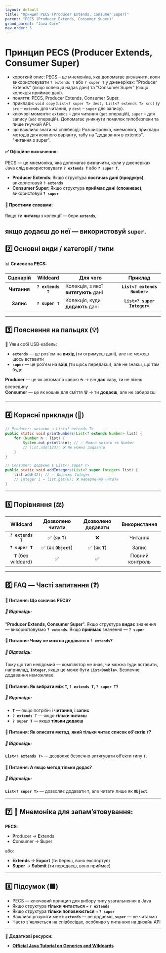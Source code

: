 ```yaml
---
layout: default
title: "Принцип PECS (Producer Extends, Consumer Super)"
parent: "PECS (Producer Extends, Consumer Super)"
grand_parent: "Java Core"
nav_order: 5
---
```


# Принцип PECS (Producer Extends, Consumer Super)

*   короткий опис: PECS – це мнемоніка, яка допомагає визначити, коли використовувати `? extends T` або `? super T` у дженеріках: "Producer Extends" (якщо колекція надає дані) та "Consumer Super" (якщо колекція приймає дані).
*   поняття: PECS, Producer Extends, Consumer Super.
*   приклади: `void copy(List<? super T> dest, List<? extends T> src)` (у `src` – `extends` для читання, у `dest` – `super` для запису).
*   ключові моменти: `extends` – для читання (`get` операцій), `super` – для запису (`add` операцій). Допомагає уникнути помилок типобезпеки та пише гнучкий API.
*   що важливо знати на співбесіді: Розшифровка, мнемоніка, приклади методів для кожного варіанту, табу на "додавання в extends", "читання з super".
#### **✅ Офіційне визначення:**

PECS — це мнемоніка, яка допомагає визначити, коли у дженеріках Java слід використовувати **`? extends T`** або **`? super T`**.

* **Producer Extends**: Якщо структура **постачає дані (продукує)**, використовуй **`? extends`**
* **Consumer Super**: Якщо структура **приймає дані (споживає)**, використовуй **`? super`**

#### **🧠 Простими словами:**

Якщо ти **читаєш** з колекції — бери **`extends`**,

якщо **додаєш** до неї — використовуй **`super`**.
---

## **2️⃣ Основні види / категорії / типи**

📊 **Список за PECS:**

| Сценарій | Wildcard | Для чого | Приклад |
| :---: | :---: | ----- | :---: |
| **Читання** | **`? extends T`** | Колекція, з якої **витягують** дані | **`List<? extends Number>`** |
| **Запис** | **`? super T`** | Колекція, куди **додають** дані | **`List<? super Integer>`** |

---

## **3️⃣ Пояснення на пальцях (💡)**

🔌 Уяви собі USB-кабель:

* **`extends`** — це роз'єм на **вихід** (ти отримуєш дані), але не можеш щось вставити
* **`super`** — це роз'єм на **вхід** (ти щось передаєш), але не знаєш, що там буде

**Producer** — це як автомат з кавою ☕ → він **дає** каву, ти не лізеш всередину  
**Consumer** — це як кошик для сміття 🗑️ → ти **додаєш**, але не забираєш

---

## **4️⃣ Корисні приклади (🧪)**

```java
// Producer: читаємо з List<? extends T>
public static void printNumbers(List<? extends Number> list) {
    for (Number n : list) {
        System.out.println(n); // ✅ Можна читати як Number
        // list.add(123); ❌ Не можна додавати
    }
}

// Consumer: додаємо в List<? super T>
public static void addIntegers(List<? super Integer> list) {
    list.add(42); // ✅ Додаємо Integer
    // Integer i = list.get(0); ❌ Небезпечно читати
}
```
---

## **5️⃣ Порівняння (⚖️)**

| Wildcard | Дозволено читати | Дозволено додавати | Використання |
| :---: | :---: | :---: | :---: |
| **`? extends T`** | ✅ (як **`T`**) | ❌ | Читання |
| **`? super T`** | ✅ (як **`Object`**) | ✅ (як **`T`**) | Запис |
| **`T`** (без wildcard) | ✅ | ✅ | Повний контроль |

---

## **6️⃣ FAQ — Часті запитання (❓)**

#### **🔹 Питання: Що означає PECS?**

##### **💬 Відповідь:**

"**Producer Extends, Consumer Super**". Якщо структура **видає** значення — використовуємо **`? extends`**. Якщо **приймає** значення — **`? super`**.

#### 

#### **🔹 Питання: Чому не можна додавати в `? extends`?**

##### **💬 Відповідь:**

Тому що тип невідомий — компілятор не знає, чи можна туди вставити, наприклад, **`Integer`**, якщо це може бути **`List<Double>`**. Безпечне додавання неможливе.

#### 

#### **🔹 Питання: Як вибрати між `T`, `? extends T`, `? super T`?**

##### **💬 Відповідь:**

* **`T`** — якщо потрібні і **читання, і запис**
* **`? extends T`** — якщо **тільки читаєш**
* **`? super T`** — якщо **тільки додаєш**

#### 

#### **🔹 Питання: Як описати метод, який тільки читає список об'єктів `T`?**

##### **💬 Відповідь:**

**`List<? extends T>`** — дозволяє безпечно витягувати об’єкти типу **`T`**.

#### 

#### **🔹 Питання: А якщо метод тільки додає?**

##### **💬 Відповідь:**

**`List<? super T>`** — дозволяє додавати **`T`**, але читати лише як **`Object`**.

---

## **7️⃣ 🧠 Мнемоніка для запам’ятовування:**

**PECS**:

* **P**roducer → **E**xtends
* **C**onsumer → **S**uper

або:

* **Extends** → **Export** (ти береш, воно експортує)
* **Super** → **Submit** (ти передаєш, воно приймає)

---

## **8️⃣ Підсумок (🟩)**

* PECS — ключовий принцип для вибору типу узагальнення в Java
* Якщо структура **тільки читається** **`→`** **`? extends`**
* Якщо структура **тільки поповнюється** **`→`** **`? super`**
* Важливо розуміти межі: **`extends`** — не додаємо, **`super`** — не читаємо
* Часто з'являється на співбесідах, особливо у питаннях на дизайн API

---

**🔗 Додаткові ресурси:**

* [**Official Java Tutorial on Generics and Wildcards**](https://docs.oracle.com/javase/tutorial/java/generics/wildcards.html)